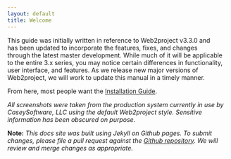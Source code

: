 ```yaml
---
layout: default
title: Welcome
---
```


<div style="float: right; margin: 15px;">
    <script type='text/javascript' src='https://www.openhub.net/p/web2project/widgets/project_factoids?format=js'></script>
</div>

This guide was initially written in reference to Web2project v3.3.0 and has been updated to incorporate the features, fixes, and changes through the latest master development. While much of it will be applicable to the entire 3.x series, you may notice certain differences in functionality, user interface, and features. As we release new major versions of Web2project, we will work to update this manual in a timely manner.

From here, most people want the [Installation Guide](/docs/installation.html).

*All screenshots were taken from the production system currently in use by CaseySoftware, LLC using the default Web2project style. Sensitive information has been obscured on purpose.*

**Note:** *This docs site was built using Jekyll on Github pages. To submit changes, please file a pull request against the [Github repository](https://github.com/web2project/web2project.github.io). We will review and merge changes as appropriate.*

